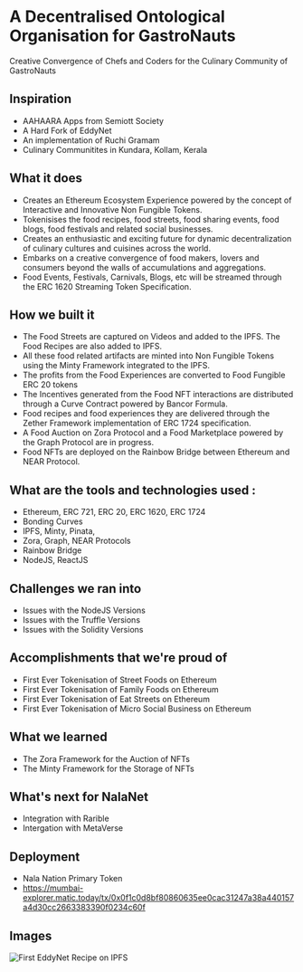 # A Decentralised Ontological Organisation for GastroNauts
Creative Convergence of Chefs and Coders for the Culinary Community of GastroNauts

## Inspiration
- AAHAARA Apps from Semiott Society
- A Hard Fork of EddyNet
- An implementation of Ruchi Gramam
- Culinary Communitites in Kundara, Kollam, Kerala

## What it does
- Creates an Ethereum Ecosystem Experience powered by the concept of Interactive and Innovative Non Fungible Tokens. 
- Tokenisises the food recipes, food streets, food sharing events, food blogs, food festivals and related social businesses.
- Creates an enthusiastic and exciting future for dynamic decentralization of culinary cultures and cuisines across the world. 
- Embarks on a creative convergence of food makers, lovers and consumers beyond the walls of accumulations and aggregations.  
- Food Events, Festivals, Carnivals, Blogs, etc will be streamed through the ERC 1620 Streaming Token Specification. 

## How we built it
- The Food Streets are captured on Videos and added to the IPFS. The Food Recipes are also added to IPFS. 
- All these food related artifacts are minted into Non Fungible Tokens using the Minty Framework integrated to the IPFS. 
- The profits from the Food Experiences are converted to Food Fungible ERC 20 tokens 
- The Incentives generated from the Food NFT interactions are distributed through a Curve Contract powered by Bancor Formula. 
- Food recipes and food experiences they are delivered through the Zether Framework implementation of ERC 1724 specification. 
- A Food Auction on Zora Protocol and a Food Marketplace powered by the Graph Protocol are in progress. 
- Food NFTs are deployed on the Rainbow Bridge between Ethereum and NEAR Protocol. 

## What are the tools and technologies used :
- Ethereum, ERC 721, ERC 20, ERC 1620, ERC 1724
- Bonding Curves
- IPFS, Minty, Pinata, 
- Zora, Graph, NEAR Protocols
- Rainbow Bridge
- NodeJS, ReactJS

## Challenges we ran into
- Issues with the NodeJS Versions
- Issues with the Truffle Versions
- Issues with the Solidity Versions

## Accomplishments that we're proud of
- First Ever Tokenisation of Street Foods on Ethereum
- First Ever Tokenisation of Family Foods on Ethereum
- First Ever Tokenisation of Eat Streets on Ethereum
- First Ever Tokenisation of Micro Social Business on Ethereum

## What we learned
- The Zora Framework for the Auction of NFTs
- The Minty Framework for the Storage of NFTs

## What's next for NalaNet
- Integration with Rarible
- Intergation with MetaVerse

## Deployment
- Nala Nation Primary Token
- https://mumbai-explorer.matic.today/tx/0x0f1c0d8bf80860635ee0cac31247a38a440157a4d30cc2663383390f0234c60f

## Images

![First EddyNet Recipe on IPFS](https://github.com/Semiott/EddyNet/blob/main/images/IPFSAdd_Recipe_21032021.png)
